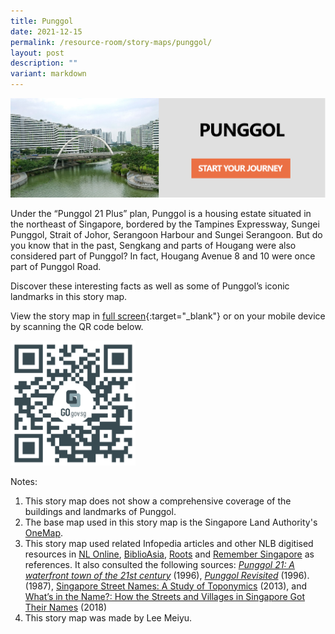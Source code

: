 ```yaml
---
title: Punggol
date: 2021-12-15
permalink: /resource-room/story-maps/punggol/
layout: post
description: ""
variant: markdown
---
```

[![Alt text for image on Isomer site](/images/storymap-image-punggol.png)](https://go.gov.sg/uqxocr)

Under the “Punggol 21 Plus” plan, Punggol is a housing estate situated in the northeast of Singapore, bordered by the Tampines Expressway, Sungei Punggol, Strait of Johor, Serangoon Harbour and Sungei Serangoon. But do you know that in the past, Sengkang and parts of Hougang were also considered part of Punggol? In fact, Hougang Avenue 8 and 10 were once part of Punggol Road. 

Discover these interesting facts as well as some of Punggol’s iconic landmarks in this story map.

View the story map in [full screen](https://go.gov.sg/uqxocr){:target="_blank"} or on your mobile device by scanning the QR code below.

<img src="/images/qr-code-storymap-punggol.png" alt="qr-code-storymap-punggol" style="width:200px;">

Notes:

1. This story map does not show a comprehensive coverage of the buildings and landmarks of Punggol.
2. The base map used in this story map is the Singapore Land Authority's [OneMap](https://www.onemap.gov.sg/docs/maps/).
3. This story map used related Infopedia articles and other NLB digitised resources in [NL Online](https://www.nlb.gov.sg/main/nlonline), [BiblioAsia](https://www.nlb.gov.sg/Browse/BiblioAsia.aspx), [Roots](https://www.roots.sg/) and [Remember Singapore](https://remembersingapore.org/2018/09/30/old-punggol-road-26-tracks/) as references. It also consulted the following sources: [*Punggol 21: A waterfront town of the 21st century*](http://eservice.nlb.gov.sg/item_holding.aspx?bid=7907834) (1996), [*Punggol Revisited*](https://eservice.nlb.gov.sg/item_holding.aspx?bid=8433586) (1996). (1987), [Singapore Street Names: A Study of Toponymics](https://eservice.nlb.gov.sg/item_holding.aspx?bid=200123850) (2013), and [What’s in the Name?: How the Streets and Villages in Singapore Got Their Names](https://eservice.nlb.gov.sg/item_holding.aspx?bid=202924449) (2018)
4. This story map was made by Lee Meiyu.
